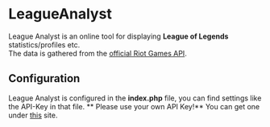 # LeagueAnalyst
League Analyst is an online tool for displaying **League of Legends** statistics/profiles etc.  
The data is gathered from the [official Riot Games API](https://developer.riotgames.com).  

## Configuration
League Analyst is configured in the **index.php** file,
you can find settings like the API-Key in that file.
** Please use your own API Key!**
You can get one under [this](https://developer.riotgames.com/sign-in) site.